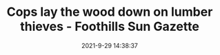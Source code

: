 ---
"title": "Cops lay the wood down on lumber thieves - Foothills Sun Gazette"
"date": "2021-9-29 14:38:37"
"feed_name": "GOOGLENEWSCONSTRUCTION"
"feed_website": "https://news.google.com/search?q=construction%2Bincident&hl=en-US&gl=US&ceid=US:en"
"feed_rss": "https://news.google.com/rss/search?q=construction%2Bincident&hl=en-US&gl=US&ceid=US:en"
"link": "https://thesungazette.com/article/visalia/2021/09/29/cops-lay-the-wood-down-on-lumber-thieves/"
"source": "{'href': 'https://thesungazette.com', 'title': 'Foothills Sun Gazette'}"
"file": "_posts/2021-1-1-f2492445d63b2e897ecf5340c2ffe0e48fde34d3.md"
"accident": "0"
"drilling": "0"
"dead": "0"
"injured": "0"
"arrested": "0"
"where": "unknown site"
"causes": "unknown"
"place": "unknown place"
---